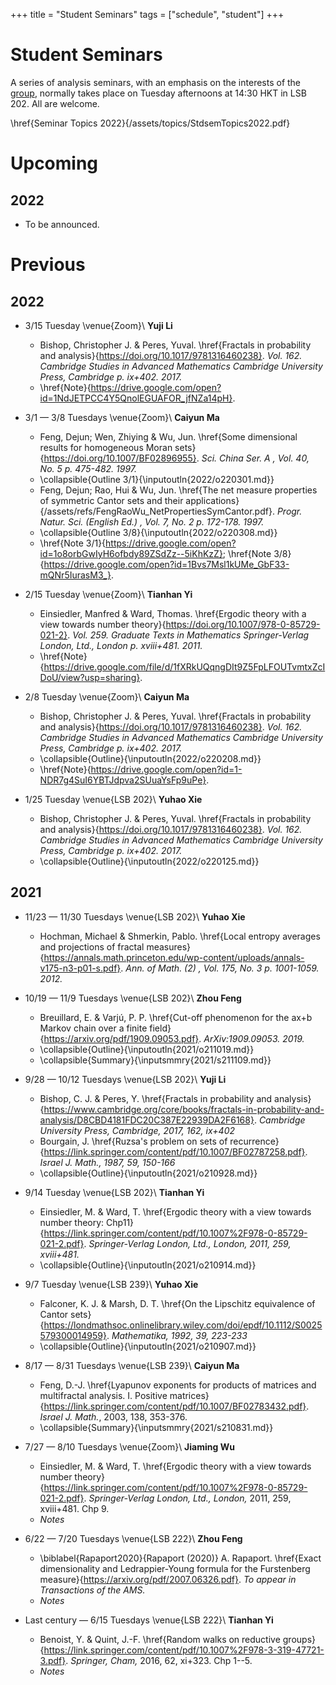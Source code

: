 +++
title = "Student Seminars"
tags = ["schedule", "student"]
+++
# Student Seminars
A series of analysis seminars, with an emphasis on the interests of the [group](/about/), normally takes place on Tuesday afternoons at 14:30 HKT in LSB 202. All are welcome.

\href{Seminar Topics 2022}{/assets/topics/StdsemTopics2022.pdf}

# Upcoming
## 2022
- To be announced.

# Previous
## 2022
- 3/15 Tuesday \venue{Zoom}\\
  **Yuji Li**
  - Bishop, Christopher J. & Peres, Yuval. \href{Fractals in probability and analysis}{https://doi.org/10.1017/9781316460238}. *Vol. 162. Cambridge Studies in Advanced Mathematics Cambridge University Press, Cambridge p. ix+402. 2017.*
  - \href{Note}{https://drive.google.com/open?id=1NdJETPCC4Y5QnolEGUAFOR_jfNZa14pH}.

- 3/1 — 3/8 Tuesdays \venue{Zoom}\\
  **Caiyun Ma**
  - Feng, Dejun; Wen, Zhiying & Wu, Jun. \href{Some dimensional results for homogeneous Moran sets}{https://doi.org/10.1007/BF02896955}. *Sci. China Ser. A , Vol. 40, No. 5 p. 475-482. 1997.*
  - \collapsible{Outline 3/1}{\inputoutln{2022/o220301.md}}
  - Feng, Dejun; Rao, Hui & Wu, Jun. \href{The net measure properties of symmetric Cantor sets and their applications}{/assets/refs/FengRaoWu_NetPropertiesSymCantor.pdf}. *Progr. Natur. Sci. (English Ed.) , Vol. 7, No. 2 p. 172-178. 1997.*
  - \collapsible{Outline 3/8}{\inputoutln{2022/o220308.md}}
  - \href{Note 3/1}{https://drive.google.com/open?id=1o8orbGwIyH6ofbdy89ZSdZz--5iKhKzZ}; \href{Note 3/8}{https://drive.google.com/open?id=1Bvs7Msl1kUMe_GbF33-mQNr5IurasM3_}.

- 2/15 Tuesday \venue{Zoom}\\
  **Tianhan Yi**
  - Einsiedler, Manfred & Ward, Thomas. \href{Ergodic theory with a view towards number theory}{https://doi.org/10.1007/978-0-85729-021-2}. *Vol. 259. Graduate Texts in Mathematics Springer-Verlag London, Ltd., London p. xviii+481. 2011.*
  - \href{Note}{https://drive.google.com/file/d/1fXRkUQqngDIt9Z5FpLFOUTvmtxZcIDoU/view?usp=sharing}.

- 2/8 Tuesday \venue{Zoom}\\
  **Caiyun Ma**
  - Bishop, Christopher J. & Peres, Yuval. \href{Fractals in probability and analysis}{https://doi.org/10.1017/9781316460238}. *Vol. 162. Cambridge Studies in Advanced Mathematics Cambridge University Press, Cambridge p. ix+402. 2017.*
  - \collapsible{Outline}{\inputoutln{2022/o220208.md}} 
  - \href{Note}{https://drive.google.com/open?id=1-NDR7g4SuI6YBTJdpva2SUuaYsFp9uPe}.

- 1/25 Tuesday \venue{LSB 202}\\
  **Yuhao Xie**
  - Bishop, Christopher J. & Peres, Yuval. \href{Fractals in probability and analysis}{https://doi.org/10.1017/9781316460238}. *Vol. 162. Cambridge Studies in Advanced Mathematics Cambridge University Press, Cambridge p. ix+402. 2017.*
  - \collapsible{Outline}{\inputoutln{2022/o220125.md}} 

## 2021
- 11/23 — 11/30 Tuesdays \venue{LSB 202}\\
  **Yuhao Xie**
  - Hochman, Michael & Shmerkin, Pablo. \href{Local entropy averages and projections of fractal measures}{https://annals.math.princeton.edu/wp-content/uploads/annals-v175-n3-p01-s.pdf}. *Ann. of Math. (2) , Vol. 175, No. 3 p. 1001-1059. 2012.*

- 10/19 — 11/9 Tuesdays \venue{LSB 202}\\
  **Zhou Feng**
  - Breuillard, E. & Varjú, P. P. \href{Cut-off phenomenon for the ax+b Markov chain over a finite field}{https://arxiv.org/pdf/1909.09053.pdf}. *ArXiv:1909.09053. 2019.*
  - \collapsible{Outline}{\inputoutln{2021/o211019.md}} 
  - \collapsible{Summary}{\inputsmmry{2021/s211109.md}}

- 9/28 — 10/12  Tuesdays \venue{LSB 202}\\
  **Yuji Li**
  - Bishop, C. J. & Peres, Y. \href{Fractals in probability and analysis}{https://www.cambridge.org/core/books/fractals-in-probability-and-analysis/D8CBD4181FDC20C387E22939DA2F6168}. *Cambridge University Press, Cambridge, 2017, 162, ix+402*
  - Bourgain, J. \href{Ruzsa's problem on sets of recurrence}{https://link.springer.com/content/pdf/10.1007/BF02787258.pdf}. *Israel J. Math., 1987, 59, 150-166*
  - \collapsible{Outline}{\inputoutln{2021/o210928.md}} 

- 9/14 Tuesday \venue{LSB 202}\\
  **Tianhan Yi**
  - Einsiedler, M. & Ward, T. \href{Ergodic theory with a view towards number theory: Chp11}{https://link.springer.com/content/pdf/10.1007%2F978-0-85729-021-2.pdf}. *Springer-Verlag London, Ltd., London, 2011, 259, xviii+481.*
  - \collapsible{Outline}{\inputoutln{2021/o210914.md}} 

- 9/7 Tuesday \venue{LSB 239}\\
  **Yuhao Xie**
  - Falconer, K. J. & Marsh, D. T. \href{On the Lipschitz equivalence of Cantor sets}{https://londmathsoc.onlinelibrary.wiley.com/doi/epdf/10.1112/S0025579300014959}. *Mathematika, 1992, 39, 223-233*
  - \collapsible{Outline}{\inputoutln{2021/o210907.md}} 

- 8/17 — 8/31 Tuesdays \venue{LSB 239}\\
  **Caiyun Ma**
  - Feng, D.-J. \href{Lyapunov exponents for products of matrices and multifractal analysis. I. Positive matrices}{https://link.springer.com/content/pdf/10.1007/BF02783432.pdf}. *Israel J. Math.*, 2003, 138, 353-376.
  - \collapsible{Summary}{\inputsmmry{2021/s210831.md}} 

- 7/27 — 8/10 Tuesdays \venue{Zoom}\\
  **Jiaming Wu**
  - Einsiedler, M. & Ward, T. \href{Ergodic theory with a view towards number theory}{https://link.springer.com/content/pdf/10.1007%2F978-0-85729-021-2.pdf}. *Springer-Verlag London, Ltd., London,* 2011, 259, xviii+481. Chp 9.
  - *Notes*

- 6/22 — 7/20 Tuesdays \venue{LSB 222}\\
  **Zhou Feng**
  - \biblabel{Rapaport2020}{Rapaport (2020)} A. Rapaport. \href{Exact dimensionality and Ledrappier-Young formula for the Furstenberg measure}{https://arxiv.org/pdf/2007.06326.pdf}. *To appear in Transactions of the AMS.*
  - *Notes*

- Last century  — 6/15 Tuesdays \venue{LSB 222}\\
  **Tianhan Yi**
  - Benoist, Y. & Quint, J.-F. \href{Random walks on reductive groups}{https://link.springer.com/content/pdf/10.1007%2F978-3-319-47721-3.pdf}. *Springer, Cham,* 2016, 62, xi+323. Chp 1--5.
  - *Notes*
